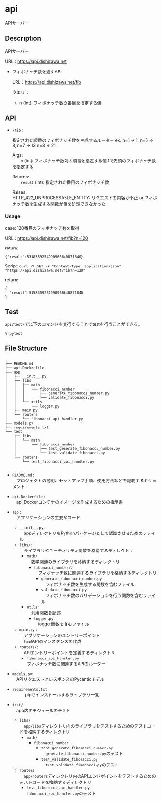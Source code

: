 # api
APIサーバー

## Description
APIサーバー

URL：https://api.dishizawa.net

- フィボナッチ数を返すAPI

    URL：https://api.dishizawa.net/fib

    クエリ：
  - n (int): フィボナッチ数の番目を指定する値

## API

- ``/fib`` :

    指定された順番のフィボナッチ数を生成するルーター
    ex. n=1 -> 1, n=6 -> 8, n=7 -> 13 n=8 -> 21

    Args:  
    　　``n`` (int): フィボナッチ数列の順番を指定する値.1で先頭のフィボナッチ数を指定する  

    Returns:  
    　　``result`` (int): 指定された番目のフィボナッチ数  

    Raises:  
        HTTP_422_UNPROCESSABLE_ENTITY: リクエストの内容が不正 or フィボナッチ数を生成する関数が値を処理できなかった

### Usage
case: 120番目のフィボナッチ数を取得

URL：https://api.dishizawa.net/fib?n=120

return:
```
{"result":5358359254990966640871840}
```
Script: `curl -X GET -H "Content-Type: application/json" "https://api.dishizawa.net/fib?n=120"`

return:
```
{
  "result":5358359254990966640871840
}
```

## Test
`api/test/`で以下のコマンドを実行することでtestを行うことができる。
```
% pytest
```

## File Structure
```
.
├── README.md
├── api.Dockerfile
├── app
│   ├── __init__.py
│   ├── libs
│   │   ├── math
│   │   │   └── fibonacci_number
│   │   │       ├── generate_fibonacci_number.py
│   │   │       └── validate_fibonacci.py
│   │   └── utils
│   │       └── logger.py
│   ├── main.py
│   └── routers
│       └── fibonacci_api_handler.py
├── models.py
├── requirements.txt
└── test
    ├── libs
    │   └── math
    │       └── fibonacci_number
    │           ├── test_generate_fibonacci_number.py
    │           └── test_validate_fibonacci.py
    └── routers
        └── test_fibonacci_api_handler.py


```
- ``README.md`` :   
    　プロジェクトの説明、セットアップ手順、使用方法などを記載するドキュメント  

- ``api.Dockerfile`` :   
    　api Dockerコンテナのイメージを作成するための指示書  

- ``app`` :   
    　アプリケーションの主要なコード  
    - ``__init__.py``:   
    　appディレクトリをPythonパッケージとして認識させるためのファイル
    - ``libs/``:  
    　ライブラリやユーティリティ関数を格納するディレクトリ
      - ``math/``  
      　数学関連のライブラリを格納するディレクトリ
        - ``fibonacci_number/``:  
        　フィボナッチ数に関連するライブラリを格納するディレクトリ
          - ``generate_fibonacci_number.py``  
          　フィボナッチ数を生成する関数を含むファイル
          - ``validate_fibonacci.py``  
          　フィボナッチ数のバリデーションを行う関数を含むファイル
      - ``utils``:  
        　汎用関数を記述
        - ``logger.py``:  
          　logger関数を含むファイル
    - ``main.py`` :   
    　アプリケーションのエントリーポイント  
    　FastAPIのインスタンスを作成  
    - ``routers/``:  
    　APIエントリーポイントを定義するディレクトリ
      - ``fibonacci_api_handler.py``  
       フィボナッチ数に関連するAPIのルーター


- ``models.py``:   
    　APIリクエストとレスポンスのPydanticモデル  

- ``requirements.txt`` :   
  　　　pipでインストールするライブラリ一覧  

- ``test/`` :   
    　app内のモジュールのテスト
    - ``libs/``  
    　`app/libs`ディレクトリ内のライブラリをテストするためのテストコードを格納するディレクトリ
      - ``math/``  
        - ``fibonacci_number``
          - ``test_generate_fibonacci_number.py``  
        　`generate_fibonacci_number.py`のテスト
          -  ``test_validate_fibonacci.py``  
        　`test_validate_fibonacci.py`のテスト
    - ``routers``  
    　`app/routers`ディレクトリ内のAPIエンドポイントをテストするためのテストコードを格納するディレクトリ
      - ``test_fibonacci_api_handler.py``  
       `fibonacci_api_handler.py`のテスト
